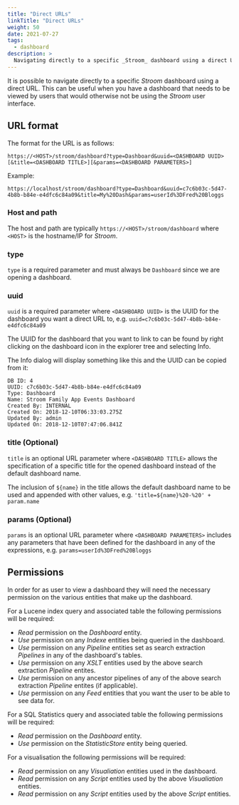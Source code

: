 ```yaml
---
title: "Direct URLs"
linkTitle: "Direct URLs"
weight: 50
date: 2021-07-27
tags: 
  - dashboard
description: >
  Navigating directly to a specific _Stroom_ dashboard using a direct URL.
---
```


It is possible to navigate directly to a specific _Stroom_ dashboard using a direct URL.
This can be useful when you have a dashboard that needs to be viewed by users that would otherwise not be using the _Stroom_ user interface.

## URL format

The format for the URL is as follows:

`https://<HOST>/stroom/dashboard?type=Dashboard&uuid=<DASHBOARD UUID>[&title=<DASHBOARD TITLE>][&params=<DASHBOARD PARAMETERS>]`

Example:

`https://localhost/stroom/dashboard?type=Dashboard&uuid=c7c6b03c-5d47-4b8b-b84e-e4dfc6c84a09&title=My%20Dash&params=userId%3DFred%20Bloggs`

### Host and path
The host and path are typically `https://<HOST>/stroom/dashboard` where `<HOST>` is the hostname/IP for _Stroom_.

### type
`type` is a required parameter and must always be `Dashboard` since we are opening a dashboard.

### uuid
`uuid` is a required parameter where `<DASHBOARD UUID>` is the UUID for the dashboard you want a direct URL to, e.g. `uuid=c7c6b03c-5d47-4b8b-b84e-e4dfc6c84a09`

The UUID for the dashboard that you want to link to can be found by right clicking on the dashboard icon in the explorer tree and selecting Info.

The Info dialog will display something like this and the UUID can be copied from it:

```text
DB ID: 4
UUID: c7c6b03c-5d47-4b8b-b84e-e4dfc6c84a09
Type: Dashboard
Name: Stroom Family App Events Dashboard
Created By: INTERNAL
Created On: 2018-12-10T06:33:03.275Z
Updated By: admin
Updated On: 2018-12-10T07:47:06.841Z
```

### title (Optional)
`title` is an optional URL parameter where `<DASHBOARD TITLE>` allows the specification of a specific title for the opened dashboard instead of the default dashboard name.

The inclusion of `${name}` in the title allows the default dashboard name to be used and appended with other values, e.g. `'title=${name}%20-%20' + param.name`

### params (Optional)
`params` is an optional URL parameter where `<DASHBOARD PARAMETERS>` includes any parameters that have been defined for the dashboard in any of the expressions, e.g. `params=userId%3DFred%20Bloggs`

## Permissions

In order for as user to view a dashboard they will need the necessary permission on the various entities that make up the dashboard.

For a Lucene index query and associated table the following permissions will be required:

* _Read_ permission on the _Dashboard_ entity.
* _Use_ permission on any _Indexe_ entities being queried in the dashboard.
* _Use_ permission on any _Pipeline_ entities set as search extraction _Pipelines_ in any of the dashboard's tables.
* _Use_ permission on any _XSLT_ entities used by the above search extraction _Pipeline_ entites.
* _Use_ permission on any ancestor pipelines of any of the above search extraction _Pipeline_ entites (if applicable).
* _Use_ permission on any _Feed_ entities that you want the user to be able to see data for.

For a SQL Statistics query and associated table the following permissions will be required:

* _Read_ permission on the _Dashboard_ entity.
* _Use_ permission on the _StatisticStore_ entity being queried.

For a visualisation the following permissions will be required:

* _Read_ permission on any _Visualiation_ entities used in the dashboard.
* _Read_ permission on any _Script_ entities used by the above _Visualiation_ entities.
* _Read_ permission on any _Script_ entities used by the above _Script_ entities.
